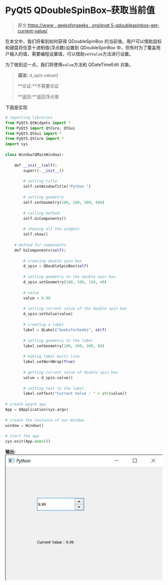 # PyQt5 QDoubleSpinBox–获取当前值

> 原文:[https://www . geeksforgeeks . org/pyqt 5-qdoublespinbox-get-current-value/](https://www.geeksforgeeks.org/pyqt5-qdoublespinbox-getting-current-value/)

在本文中，我们将看到如何获得 QDoubleSpinBox 的当前值。用户可以借助鼠标和键盘将任意十进制值(浮点数)设置到 QDoubleSpinBox 中，但有时为了覆盖用户输入的值，需要编程设置值，可以借助`setValue`方法进行设置。

为了做到这一点，我们将使用`value`方法和 QDateTimeEdit 对象。

> **语法:** d_spin.value()
> 
> **论证:**不需要论证
> 
> **返回:**返回浮点值

下面是实现

```py
# importing libraries
from PyQt5.QtWidgets import * 
from PyQt5 import QtCore, QtGui
from PyQt5.QtGui import * 
from PyQt5.QtCore import * 
import sys

class Window(QMainWindow):

    def __init__(self):
        super().__init__()

        # setting title
        self.setWindowTitle("Python ")

        # setting geometry
        self.setGeometry(100, 100, 500, 400)

        # calling method
        self.UiComponents()

        # showing all the widgets
        self.show()

    # method for components
    def UiComponents(self):

        # creating double spin box
        d_spin = QDoubleSpinBox(self)

        # setting geometry to the double spin box
        d_spin.setGeometry(100, 100, 150, 40)

        # value
        value = 9.99

        # setting current value of the double spin box
        d_spin.setValue(value)

        # creating a label
        label = QLabel("GeeksforGeeks", self)

        # setting geometry to the label
        label.setGeometry(100, 200, 300, 80)

        # making label multi line
        label.setWordWrap(True)

        # getting current value of double spin box
        value = d_spin.value()

        # setting text to the label
        label.setText("Current Value : " + str(value))

# create pyqt5 app
App = QApplication(sys.argv)

# create the instance of our Window
window = Window()

# start the app
sys.exit(App.exec())
```

**输出:**
![](img/40961965c3e06b0ea762493207990932.png)